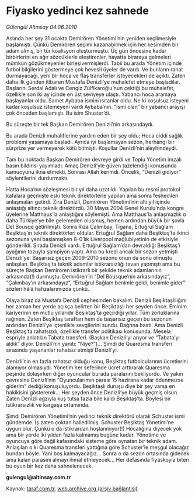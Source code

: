 # Fiyasko yedinci kez sahnede 

*Gülengül Altınsay 04.06.2010*

<div class="yazi">
<p>Aslında her şey 31 ocakta Demirören Yönetimi’nin yeniden seçilmesiyle başlamıştı. Çünkü Demirören seçimi kazanabilmek için her kesimden bir adam almış, bir tür koalisyon oluşturmuştu. Üç gün öncesine kadar birbirlerini en ağır sözcüklerle eleştirenler, hayatta biraraya gelmeleri mümkün gözükmeyenler birleşivermişlerdi. Tabii bu arada Yönetim içinde futbol bilgilerini göstermeye çok hevesli üyeler de vardı. Ve bunların rahat durmayacağı, yeni bir hoca ve flaş transferler isteyecekleri de açıktı. Zaten daha ilk günden itibaren Mustafa Denizli’ye muhalefet etmeye başladılar. Başlarını Serdal Adalı ve Cengiz Zülfikaroğlu’nun çektiği bu muhalefet, özellikle son iki ay içinde en üst seviyeye ulaştı. Yabancı hoca aramaya başlayanlar oldu. Samet Aybaba ismini ısıtanlar oldu. Ne ki koşulsuz isteyeni kadar koşulsuz istemeyeni vardı Aybaba’nın. “İsmi olan” bir yabancı arayışı çok önceden başlamıştı. Bu isim Shuster’di.</p>
<p>Bu süreçte bir tek Başkan Demirören Denizli’nin arkasındaydı.</p>
<p>Bu arada Denizli muhaliflerine yardım eden bir şey oldu; Hoca ciddi sağlık problemi yaşamaya başladı. Ayrıca iyi başlamayan sezon, herhangi bir sürprize yer vermeyerek kötü bitmişti. Koşullar Denizli’nin aleyhindeydi.</p>
<p>Tam bu noktada Başkan Demirören devreye girdi ve Toplu Yönetim imzalı basın bildirisi yayımladı. Amaç Denizli’yle güven tazelendiği konusunda kamuoyunu ikna etmekti. Sonrası Allah kerimdi. Öncelik, “Denizli gidiyor” söylentilerini durdurmaktı.</p>
<p>Hatta Hoca’nın sözleşmesi bir yıl daha uzatıldı. Yapılan bu resmî protokol kafalara geçmişte eski teknik direktörlerle yapılan ama sonra feshedilen anlaşmaları getirdi. Zira Denizli, Demirören Yönetimi’nin altı yıl içinde anlaştığı altıncı teknik direktördü. 30 Mayıs 2004 Genel Kurulu’nda kongre üyelerine Matthaus’la anlaştığını söylemişti. Ama Matthaus’la anlaşmazlık o daha Türkiye’ye bile gelemeden oluşmuş, hemen ardından büyük bir şovla Del Bousqe getirilmişti. Sonra Rıza Çalımbay, Tigana, Ertuğrul Sağlam Beşiktaş’ın teknik direktörleri oldular. Ertuğrul Sağlam daha Beşiktaş’ta ikinci sezonuna yeni başlamışken 8-0’lık Liverpool mağlubiyetinin de etkisiyle gönderildi. Sırada Denizli vardı. Ertuğrul Sağlam’dan devraldığı Beşiktaş’ı ayağının tozuyla şampiyon yaptı. Ama bu kredi ancak bir sezon yetmişti Denizli’ye. Başarısız geçen 2009-2010 sezonu onun da sonu olmuştu anlaşılan. Beşiktaş’ta teknik adamlar istikrarsızlığı tavan yapmıştı ama bu süreçte Başkan Demirören istikrarlı bir şekilde teknik adamlarının arkasında(!) durmuştu. Demirören’in “Del Bousque’nin arkasındayız”, “Çalımbay’ın arkasındayız”, “Ertuğrul Sağlam benimle geldi, benimle gider” sözleri hâlâ hafızalarımızda çünkü.</p>
<p>Olaya biraz da Mustafa Denizli cephesinden bakalım. Denizli Beşiktaşlılığını her zaman her yerde açıkça belirten bir Beşiktaşlı her şeyden önce. Eminim kariyerinin en mutlu yıllarıdır Beşiktaş’ta geçirdiği yıllar. Tüm zorluklarına rağmen. Zaten Beşiktaş taraftarı hem de başarısız geçen bu sezonun ardından Denizli’ye içtenlikle sevgilerini sundu. Bağrına bastı. Ama Denizli Beşiktaş’ta rahatsızdı; özellikle transfer politikası konusunda. Mesela espriyle anlatılan Tabata transferi. (Başkan Denizli’yi arıyor ve “Tabata’yı aldık” diyor. Denizli’nin yanıtı: “Niye?”)... Şimdi de Quaresma transferi sırasında yaşananlar rahatsız etmişti Denizli’yi.</p>
<p>Denizli’nin en fazla rahatsız olduğu konu, Beşiktaş futbolcularının ücretlerini alamıyor olmasıydı. Yönetim her seferinde ücret arttırarak Quaresma peşinde dolaşırken diğer oyuncular burada paralarını bekliyordu. Ve yakın çevresine Denizli’nin “Oyuncularımın parası 15 hazirana kadar ödenmezse giderim” dediği konuşuluyordu. Beşiktaşlı duruşu diye bir şey varsa en hakikisini göstererek... Her şeyden önce Denizli’ye büyük geçmiş olsun. Zaten Denizli ağzıyla kuş tutsa fazla bile kaldı Beşiktaş’ta. Böylesi bir istikrarsızlık ve kargaşa ortamında.</p>
<p>Şimdi Demirören Yönetimi’nin yedinci teknik direktörü olarak Schuster ismi gündemde. İş zaten çoktan halledilmiş. Schuster Beşiktaş Yönetimi’ne uygun olur. Çünkü o da istikrardan hoşlanmıyor(!) Hocalığına diyecek yok ama bir yerde iki yıldan fazla kalmamış bugüne kadar. Yönetime ve oyuncuya göre değil kafasındaki sisteme göre oynatan bir teknik adam. Anlaşılan o ki Quaresma transferi yattığına göre Schuster’le meşgul olacağız bundan böyle. Yani boş kalmayacağız... Sonra o da sezon ortasında gidecek ama kalan parasını almayı ihmal etmeyecek... Her defasında fiyaskoyla biten bu oyun bir kez daha sahnelenecek.</p>
<p><b>gulengul@altinsay.com.tr</b></p></div>

Kaynak: [taraf.com.tr](http://www.taraf.com.tr:80/gulengul-altinsay/makale-fiyasko-yedinci-kez-sahnede.htm), [web.archive.org (arşiv bağlantısı)](http://web.archive.org/web/20100606205459/http://www.taraf.com.tr:80/gulengul-altinsay/makale-fiyasko-yedinci-kez-sahnede.htm)
